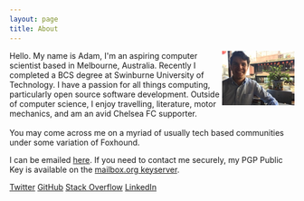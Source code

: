 ```yaml
---
layout: page
title: About
---
```

<img src="portrait.jpg" class="profile-picture" width="128" align="right">

Hello. My name is Adam, I'm an aspiring computer scientist based in Melbourne, Australia. Recently I completed a BCS degree at Swinburne University of Technology. I have a passion for all things computing, particularly open source software development. Outside of computer science, I enjoy travelling, literature, motor mechanics, and am an avid Chelsea FC supporter.
<br />
<br />
You may come across me on a myriad of usually tech based communities under some variation of Foxhound.

I can be emailed [here](amiritis@wolfmail.co). If you need to contact me securely, my PGP Public Key is available on the [mailbox.org keyserver](hkps://pgp.mailbox.org).

[Twitter](https://twitter.com/adammiritis)
[GitHub](https://github.com/Foxh0und)
[Stack Overflow](https://stackoverflow.com/users/5353034/foxhound)
[LinkedIn](https://www.linkedin.com/in/adam-miritis-006938a7/)
